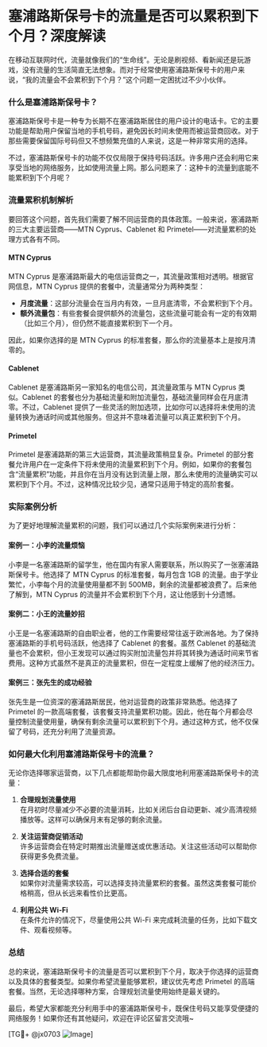 # 塞浦路斯保号卡的流量是否可以累积到下个月？深度解读

在移动互联网时代，流量就像我们的“生命线”。无论是刷视频、看新闻还是玩游戏，没有流量的生活简直无法想象。而对于经常使用塞浦路斯保号卡的用户来说，“我的流量会不会累积到下个月？”这个问题一定困扰过不少小伙伴。

### 什么是塞浦路斯保号卡？

塞浦路斯保号卡是一种专为长期不在塞浦路斯居住的用户设计的电话卡。它的主要功能是帮助用户保留当地的手机号码，避免因长时间未使用而被运营商回收。对于那些需要保留国际号码但又不想频繁充值的人来说，这是一种非常实用的选择。

不过，塞浦路斯保号卡的功能不仅仅局限于保持号码活跃。许多用户还会利用它来享受当地的网络服务，比如使用流量上网。那么问题来了：这种卡的流量到底能不能累积到下个月呢？

### 流量累积机制解析

要回答这个问题，首先我们需要了解不同运营商的具体政策。一般来说，塞浦路斯的三大主要运营商——MTN Cyprus、Cablenet 和 Primetel——对流量累积的处理方式各有不同。

#### MTN Cyprus
MTN Cyprus 是塞浦路斯最大的电信运营商之一，其流量政策相对透明。根据官网信息，MTN Cyprus 提供的套餐中，流量通常分为两种类型：
- **月度流量**：这部分流量会在当月内有效，一旦月底清零，不会累积到下个月。
- **额外流量包**：有些套餐会提供额外的流量包，这些流量可能会有一定的有效期（比如三个月），但仍然不能直接累积到下一个月。

因此，如果你选择的是 MTN Cyprus 的标准套餐，那么你的流量基本上是按月清零的。

#### Cablenet
Cablenet 是塞浦路斯另一家知名的电信公司，其流量政策与 MTN Cyprus 类似。Cablenet 的套餐也分为基础流量和附加流量包，基础流量同样会在月底清零。不过，Cablenet 提供了一些灵活的附加选项，比如你可以选择将未使用的流量转换为通话时间或其他服务。但这并不意味着流量可以真正累积到下个月。

#### Primetel
Primetel 是塞浦路斯的第三大运营商，其流量政策稍显复杂。Primetel 的部分套餐允许用户在一定条件下将未使用的流量累积到下个月。例如，如果你的套餐包含“流量累积”功能，并且你在当月没有达到流量上限，那么未使用的流量确实可以累积到下个月。不过，这种情况比较少见，通常只适用于特定的高阶套餐。

### 实际案例分析

为了更好地理解流量累积的问题，我们可以通过几个实际案例来进行分析：

#### 案例一：小李的流量烦恼
小李是一名塞浦路斯的留学生，他在国内有家人需要联系，所以购买了一张塞浦路斯保号卡。他选择了 MTN Cyprus 的标准套餐，每月包含 1GB 的流量。由于学业繁忙，小李每个月的流量使用量都不到 500MB，剩余的流量都被浪费了。后来他了解到，MTN Cyprus 的流量并不会累积到下个月，这让他感到十分遗憾。

#### 案例二：小王的流量妙招
小王是一名塞浦路斯的自由职业者，他的工作需要经常往返于欧洲各地。为了保持塞浦路斯的手机号码活跃，他选择了 Cablenet 的套餐。虽然 Cablenet 的基础流量也不会累积，但小王发现可以通过购买附加流量包并将其转换为通话时间来节省费用。这种方式虽然不是真正的流量累积，但在一定程度上缓解了他的经济压力。

#### 案例三：张先生的成功经验
张先生是一位资深的塞浦路斯居民，他对运营商的政策非常熟悉。他选择了 Primetel 的一款高端套餐，该套餐支持流量累积功能。因此，他在每个月都会尽量控制流量使用量，确保有剩余流量可以累积到下个月。通过这种方式，他不仅保留了号码，还充分利用了流量资源。

### 如何最大化利用塞浦路斯保号卡的流量？

无论你选择哪家运营商，以下几点都能帮助你最大限度地利用塞浦路斯保号卡的流量：

1. **合理规划流量使用**  
   在月初时尽量减少不必要的流量消耗，比如关闭后台自动更新、减少高清视频播放等。这样可以确保月末有足够的剩余流量。

2. **关注运营商促销活动**  
   许多运营商会在特定时期推出流量赠送或优惠活动。关注这些活动可以帮助你获得更多免费流量。

3. **选择合适的套餐**  
   如果你对流量需求较高，可以选择支持流量累积的套餐。虽然这类套餐可能价格稍高，但从长远来看性价比更高。

4. **利用公共 Wi-Fi**  
   在条件允许的情况下，尽量使用公共 Wi-Fi 来完成耗流量的任务，比如下载文件、观看视频等。

### 总结

总的来说，塞浦路斯保号卡的流量是否可以累积到下个月，取决于你选择的运营商以及具体的套餐类型。如果你希望流量能够累积，建议优先考虑 Primetel 的高端套餐。当然，无论选择哪种方案，合理规划流量使用始终是最关键的。

最后，希望大家都能充分利用手中的塞浦路斯保号卡，既保住号码又能享受便捷的网络服务！如果你还有其他疑问，欢迎在评论区留言交流哦~

[TG💪+ @jx0703 ![Image](https://github.com/user-attachments/assets/dbca1d08-cadb-493c-b0ec-ad6f7a83f270)]